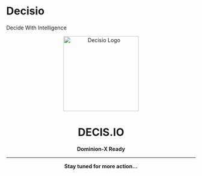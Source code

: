 # Decisio
Decide With Intelligence


<p align="center">
  <img src="UploadedImage6.jpg" alt="Decisio Logo" width="200"/>
</p>

<h1 align="center">DECIS.IO</h1>

<p align="center">
  <strong>Dominion-X Ready</strong>
</p>

---

<p align="center">
  <strong>Stay tuned for more action...</strong>
</p>

